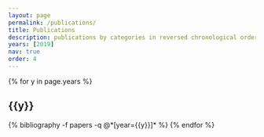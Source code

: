 ```yaml
---
layout: page
permalink: /publications/
title: Publications
description: publications by categories in reversed chronological order. generated by jekyll-scholar.
years: [2019]
nav: true
order: 4
---
```


<div class="publications">

{% for y in page.years %}
  <h2 class="year">{{y}}</h2>
  {% bibliography -f papers -q @*[year={{y}}]* %}
{% endfor %}

</div>